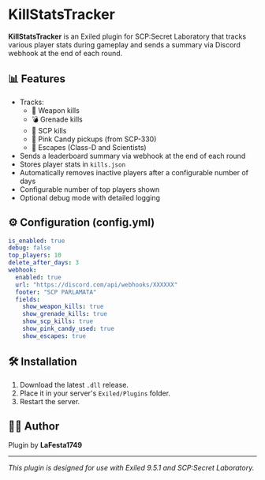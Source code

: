 # KillStatsTracker

**KillStatsTracker** is an Exiled plugin for SCP:Secret Laboratory that tracks various player stats during gameplay and sends a summary via Discord webhook at the end of each round.

## 📊 Features
- Tracks:
  - 🔫 Weapon kills
  - 💣 Grenade kills
  - 🦠 SCP kills
  - 🍬 Pink Candy pickups (from SCP-330)
  - 🚪 Escapes (Class-D and Scientists)
- Sends a leaderboard summary via webhook at the end of each round
- Stores player stats in `kills.json`
- Automatically removes inactive players after a configurable number of days
- Configurable number of top players shown
- Optional debug mode with detailed logging

## ⚙ Configuration (config.yml)
```yaml
is_enabled: true
debug: false
top_players: 10
delete_after_days: 3
webhook:
  enabled: true
  url: "https://discord.com/api/webhooks/XXXXXX"
  footer: "SCP PARLAMATA"
  fields:
    show_weapon_kills: true
    show_grenade_kills: true
    show_scp_kills: true
    show_pink_candy_used: true
    show_escapes: true
```

## 🛠 Installation
1. Download the latest `.dll` release.
2. Place it in your server's `Exiled/Plugins` folder.
3. Restart the server.

## 👨‍💻 Author
Plugin by **LaFesta1749**

---

*This plugin is designed for use with Exiled 9.5.1 and SCP:Secret Laboratory.*